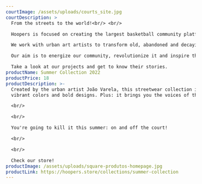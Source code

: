 ```yaml
---
courtImage: /assets/uploads/courts_site.jpg
courtDescription: >
  From the streets to the world!<br/> <br/>

  Hoopers is focused on creating the largest basketball community platform in the world.<br/> <br/>

  We work with urban art artists to transform old, abandoned and decaying basket courts into new, renovated and iconic locations for their cities.<br/> <br/>

  Our aim is to energize our community, revolutionize it and inspire the next generation of talent to fall in love with our sport and our way of life.<br/> <br/>

  Take a look at our projects and get to know their stories.
productName: Summer Collection 2022
productPrice: 18
productDescription: >-
  Created by the urban artist João Varela, this streetwear collection is full of
  vibrant colors and bold designs. Plus: it brings you the voices of the game!

  <br/>

  <br/>

  You're going to kill it this summer: on and off the court!

  <br/>

  <br/>

  Check our store!
productImage: /assets/uploads/square-produtos-homepage.jpg
productLink: https://hoopers.store/collections/summer-collection
---
```

